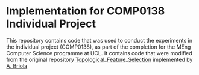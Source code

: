 # Implementation for COMP0138 Individual Project
This repository contains code that was used to conduct the experiments in the individual project (COMP0138), as part of the completion for the MEng Computer Science programme at UCL.
It contains code that were modified from the original repository [Topological_Feature_Selection](https://github.com/FinancialComputingUCL/Topological_Feature_Selection) implemented by [A. Briola](https://github.com/AntoBr96)
